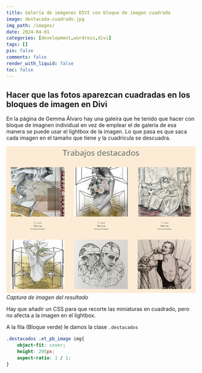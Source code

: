 ```yaml
---
title: Galería de imágenes DIVI con bloque de imagen cuadrada
image: destacada-cuadrado.jpg
img_path: /images/
date: 2024-04-01
categories: [development,wordress,divi]
tags: []
pin: false
comments: false
render_with_liquid: false
toc: false
---
```


## Hacer que las fotos aparezcan cuadradas en los bloques de imagen en Divi

En la página de Gemma Álvaro hay una galeíra que he tenido que hacer con bloque de imagnen individual en vez de emplear el de galería de esa manera se puede usar el lightbox de la imagen.
Lo que pasa es que saca cada imagen en el tamaño que tiene y la cuadrícula se descuadra.

![img-description](/images/destacada-cuadrado.jpg)
_Captura de imagen del resultado_

Hay que añadir un CSS para que recorte las miniaturas en cuadrado, pero no afecta a la imagen en el lightbox.

A la fila (Bloque verde) le damos la clase `.destacados`

```css
.destacados .et_pb_image img{
    object-fit: cover;
    height: 295px;
    aspect-ratio: 1 / 1;
}
```

